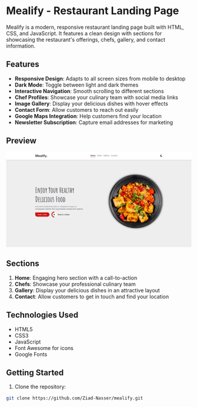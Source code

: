 # Mealify - Restaurant Landing Page

Mealify is a modern, responsive restaurant landing page built with HTML, CSS, and JavaScript. It features a clean design with sections for showcasing the restaurant's offerings, chefs, gallery, and contact information.

## Features

- **Responsive Design**: Adapts to all screen sizes from mobile to desktop
- **Dark Mode**: Toggle between light and dark themes
- **Interactive Navigation**: Smooth scrolling to different sections
- **Chef Profiles**: Showcase your culinary team with social media links
- **Image Gallery**: Display your delicious dishes with hover effects
- **Contact Form**: Allow customers to reach out easily
- **Google Maps Integration**: Help customers find your location
- **Newsletter Subscription**: Capture email addresses for marketing

## Preview

![Mealify Preview](images/image.png)

## Sections

1. **Home**: Engaging hero section with a call-to-action
2. **Chefs**: Showcase your professional culinary team
3. **Gallery**: Display your delicious dishes in an attractive layout
4. **Contact**: Allow customers to get in touch and find your location

## Technologies Used

- HTML5
- CSS3
- JavaScript
- Font Awesome for icons
- Google Fonts

## Getting Started

1. Clone the repository:
```bash
git clone https://github.com/Ziad-Nasser/mealify.git